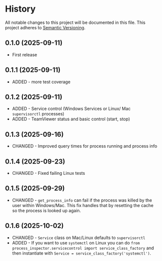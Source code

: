 # History

All notable changes to this project will be documented in this file. This project adheres to [Semantic Versioning](http://semver.org/).

## 0.1.0 (2025-09-11)

- First release

## 0.1.1 (2025-09-11)

- ADDED - more test coverage

## 0.1.2 (2025-09-11)

- ADDED - Service control (Windows Services or Linux/ Mac `supervisorctl` processes)
- ADDED - TeamViewer status and basic control (start, stop)

## 0.1.3 (2025-09-16)

- CHANGED - Improved query times for process running and process info

## 0.1.4 (2025-09-23)

- CHANGED - Fixed failing Linux tests

## 0.1.5 (2025-09-29)

- CHANGED - `get_process_info` can fail if the process was killed by the user within Windows/Mac. This fix handles that by resetting the cache so the process is looked up again.

## 0.1.6 (2025-10-02)

- CHANGED - `Service` class on Mac/Linux defaults to `supervisorctl`
- ADDED - If you want to use `systemctl` on Linux you can do `from process_inspector.servicecontrol import service_class_factory` and then instantiate with `Service = service_class_factory('systemctl')`.
